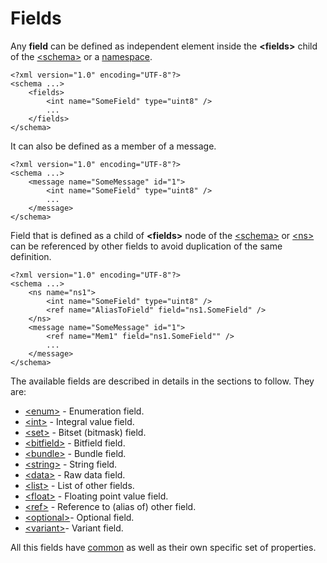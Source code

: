 # Fields
Any **field** can be defined as independent element inside the **&lt;fields&gt;**
child of the [&lt;schema&gt;](../intro/schema_def.md) or a 
[namespace](../intro/namespaces.md).
```
<?xml version="1.0" encoding="UTF-8"?>
<schema ...>
    <fields>
        <int name="SomeField" type="uint8" />
        ...
    </fields>
</schema>
```
It can also be defined as a member of a message.
```
<?xml version="1.0" encoding="UTF-8"?>
<schema ...>
    <message name="SomeMessage" id="1">
        <int name="SomeField" type="uint8" />
        ...
    </message>
</schema>
```
Field that is defined as a child of **&lt;fields&gt;** node of the 
[&lt;schema&gt;](../intro/schema_def.md) or 
[&lt;ns&gt;](../intro/namespaces.md) can be referenced by other fields to avoid
duplication of the same definition.
```
<?xml version="1.0" encoding="UTF-8"?>
<schema ...>
    <ns name="ns1">
        <int name="SomeField" type="uint8" />
        <ref name="AliasToField" field="ns1.SomeField" />
    </ns>
    <message name="SomeMessage" id="1">
        <ref name="Mem1" field="ns1.SomeField"" />
        ...
    </message>
</schema>
```

The available fields are described in details in the sections to follow. They are:
- [&lt;enum&gt;](enum.md) - Enumeration field.
- [&lt;int&gt;](int.md) - Integral value field.
- [&lt;set&gt;](set.md) - Bitset (bitmask) field.
- [&lt;bitfield&gt;](bitfield.md) - Bitfield field.
- [&lt;bundle&gt;](bundle.md) - Bundle field.
- [&lt;string&gt;](string.md) - String field.
- [&lt;data&gt;](data.md) - Raw data field.
- [&lt;list&gt;](list.md) - List of other fields.
- [&lt;float&gt;](float.md) - Floating point value field.
- [&lt;ref&gt;](ref.md) - Reference to (alias of) other field.
- [&lt;optional&gt;](optional.md)- Optional field.
- [&lt;variant&gt;](variant.md)- Variant field.


All this fields have [common](common.md) as well as their own specific set of 
properties.


